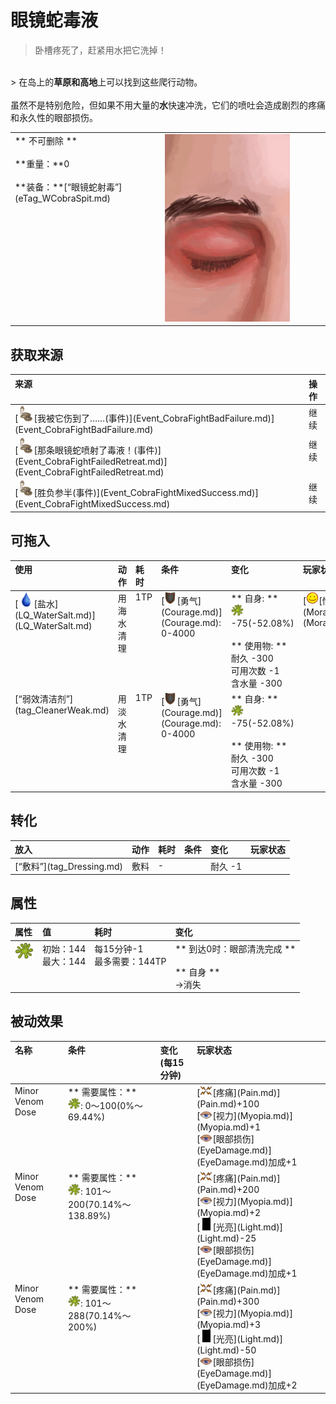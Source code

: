 # 眼镜蛇毒液  
> 卧槽疼死了，赶紧用水把它洗掉！  
<br>  
> 在岛上的<b>草原和高地</b>上可以找到这些爬行动物。<br><br>虽然不是特别危险，但如果不用大量的<b>水</b>快速冲洗，它们的喷吐会造成剧烈的疼痛和永久性的眼部损伤。  
  
<table class="table table-bordered" data-toggle="table" ><tbody><tr ><td  style="width:80%;text-align:left;vertical-align:top;"  >** 不可删除 **<br><br>**重量：**0<br><br>**装备：**[“眼镜蛇射毒”](eTag_WCobraSpit.md)</td><td  style="width:20%;text-align:left;vertical-align:top;"  ><div style="width:300px;display:inline-block;text-align:center"><img decoding="async" src="../wiki/Sprite/Eyes.png" href="a.md" style="max-width:300px;max-height:300px;"></div></td></tr></tbody></tbody></table>  
  
## 获取来源  
<table class="table table-bordered" data-toggle="table" ><thead><tr ><th  style="text-align:left;vertical-align:top;"  >来源</th><th  style="text-align:left;vertical-align:top;"  >操作</th></tr></thead><tr ><td  style="text-align:left;vertical-align:top;"  >[<div style="width:25px;display:inline-block;text-align:center"><img decoding="async" src="../wiki/Sprite/SpittingCobra.png" href="a.md" style="max-width:25px;max-height:25px;"></div>[我被它伤到了……(事件)](Event_CobraFightBadFailure.md)](Event_CobraFightBadFailure.md)</td><td  style="text-align:left;vertical-align:top;"  >继续</td></tr><tr ><td  style="text-align:left;vertical-align:top;"  >[<div style="width:25px;display:inline-block;text-align:center"><img decoding="async" src="../wiki/Sprite/SpittingCobra.png" href="a.md" style="max-width:25px;max-height:25px;"></div>[那条眼镜蛇喷射了毒液！(事件)](Event_CobraFightFailedRetreat.md)](Event_CobraFightFailedRetreat.md)</td><td  style="text-align:left;vertical-align:top;"  >继续</td></tr><tr ><td  style="text-align:left;vertical-align:top;"  >[<div style="width:25px;display:inline-block;text-align:center"><img decoding="async" src="../wiki/Sprite/SpittingCobra.png" href="a.md" style="max-width:25px;max-height:25px;"></div>[胜负参半(事件)](Event_CobraFightMixedSuccess.md)](Event_CobraFightMixedSuccess.md)</td><td  style="text-align:left;vertical-align:top;"  >继续</td></tr></tbody></table>  
  
## 可拖入  
<table class="table table-bordered" data-toggle="table" ><thead><tr ><th  style="text-align:left;vertical-align:top;"  >使用</th><th  style="text-align:left;vertical-align:top;"  >动作</th><th  style="text-align:left;vertical-align:top;"  >耗时</th><th  style="text-align:left;vertical-align:top;"  >条件</th><th  style="text-align:left;vertical-align:top;"  >变化</th><th  style="text-align:left;vertical-align:top;"  >玩家状态</th></tr></thead><tr ><td  style="text-align:left;vertical-align:top;"  >[<div style="width:25px;display:inline-block;text-align:center"><img decoding="async" src="../wiki/Sprite/Thirst.png" href="a.md" style="max-width:25px;max-height:25px;"></div>[盐水](LQ_WaterSalt.md)](LQ_WaterSalt.md)</td><td  style="text-align:left;vertical-align:top;"  >用海水清理<br></td><td  style="text-align:left;vertical-align:top;"  ><font data-toggle="tooltip" data-placement="top" title="15分">1TP</font></td><td  style="text-align:left;vertical-align:top;"  >[<div style="width:20px;display:inline-block;text-align:center"><img decoding="async" src="../wiki/Sprite/Durability.png" href="a.md" style="max-width:20px;max-height:20px;"></div>[勇气](Courage.md)](Courage.md): 0-4000</td><td  style="text-align:left;vertical-align:top;"  >** 自身: **<br><div style="width:20px;display:inline-block;text-align:center"><img decoding="async" src="../wiki/Sprite/CobraSpat.png" href="a.md" style="max-width:20px;max-height:20px;"></div>  -75(-52.08%)<br><br>** 使用物: **<br>耐久  -300<br>可用次数  -1<br>含水量  -300</td><td  style="text-align:left;vertical-align:top;"  >[<div style="width:20px;display:inline-block;text-align:center"><img decoding="async" src="../wiki/Sprite/Content.png" href="a.md" style="max-width:20px;max-height:20px;"></div>[情绪](Morale.md)](Morale.md)</td></tr><tr ><td  style="text-align:left;vertical-align:top;"  >[“弱效清洁剂”](tag_CleanerWeak.md)</td><td  style="text-align:left;vertical-align:top;"  >用淡水清理<br></td><td  style="text-align:left;vertical-align:top;"  ><font data-toggle="tooltip" data-placement="top" title="15分">1TP</font></td><td  style="text-align:left;vertical-align:top;"  >[<div style="width:20px;display:inline-block;text-align:center"><img decoding="async" src="../wiki/Sprite/Durability.png" href="a.md" style="max-width:20px;max-height:20px;"></div>[勇气](Courage.md)](Courage.md): 0-4000</td><td  style="text-align:left;vertical-align:top;"  >** 自身: **<br><div style="width:20px;display:inline-block;text-align:center"><img decoding="async" src="../wiki/Sprite/CobraSpat.png" href="a.md" style="max-width:20px;max-height:20px;"></div>  -75(-52.08%)<br><br>** 使用物: **<br>耐久  -300<br>可用次数  -1<br>含水量  -300</td><td  style="text-align:left;vertical-align:top;"  ></td></tr></tbody></table>  
  
## 转化  
<table class="table table-bordered" data-toggle="table" ><thead><tr ><th  style="text-align:left;vertical-align:top;"  >放入</th><th  style="text-align:left;vertical-align:top;"  >动作</th><th  style="text-align:left;vertical-align:top;"  data-sortable="true"  >耗时</th><th  style="text-align:left;vertical-align:top;"  data-sortable="true"  >条件</th><th  style="text-align:left;vertical-align:top;"  >变化</th><th  style="text-align:left;vertical-align:top;"  data-sortable="true"  >玩家状态</th></tr></thead><tr ><td  style="text-align:left;vertical-align:top;"  >[“敷料”](tag_Dressing.md)</td><td  style="text-align:left;vertical-align:top;"  >敷料</td><td  style="text-align:left;vertical-align:top;"  >-</td><td  style="text-align:left;vertical-align:top;"  ></td><td  style="text-align:left;vertical-align:top;"  >耐久  -1</td><td  style="text-align:left;vertical-align:top;"  ></td></tr></tbody></table>  
  
## 属性   
<table class="table table-bordered" data-toggle="table" ><thead><tr ><th  style="text-align:left;vertical-align:top;"  >属性</th><th  style="text-align:left;vertical-align:top;"  >值</th><th  style="text-align:left;vertical-align:top;"  >耗时</th><th  style="text-align:left;vertical-align:top;"  >变化</th></tr></thead><tr ><td  style="text-align:left;vertical-align:top;"  ><div style="width:30px;display:inline-block;text-align:center"><img decoding="async" src="../wiki/Sprite/CobraSpat.png" href="a.md" style="max-width:30px;max-height:30px;"></div></td><td  style="text-align:left;vertical-align:top;"  >初始：144<br>最大：144</td><td  style="text-align:left;vertical-align:top;"  >每15分钟-1<br>最多需要：<font data-toggle="tooltip" data-placement="top" title="1天12小时">144TP</font></td><td  style="text-align:left;vertical-align:top;"  >** 到达0时：眼部清洗完成 **<br><br>** 自身 **<br>→消失</td></tr></tbody></table>  
  
## 被动效果  
<table class="table table-bordered" data-toggle="table" ><thead><tr ><th  style="text-align:left;vertical-align:top;"  >名称</th><th  style="text-align:left;vertical-align:top;"  >条件</th><th  style="text-align:left;vertical-align:top;"  data-sortable="true"  >变化(每15分钟)</th><th  style="text-align:left;vertical-align:top;"  >玩家状态</th></tr></thead><tr ><td  style="text-align:left;vertical-align:top;"  >Minor Venom Dose</td><td  style="text-align:left;vertical-align:top;"  >** 需要属性：**<br><div style="width:20px;display:inline-block;text-align:center"><img decoding="async" src="../wiki/Sprite/CobraSpat.png" href="a.md" style="max-width:20px;max-height:20px;"></div>: 0～100(0%～69.44%)</td><td  style="text-align:left;vertical-align:top;"  ></td><td  style="text-align:left;vertical-align:top;"  >[<div style="width:20px;display:inline-block;text-align:center"><img decoding="async" src="../wiki/Sprite/Pain.png" href="a.md" style="max-width:20px;max-height:20px;"></div>[疼痛](Pain.md)](Pain.md)+100<br>[<div style="width:20px;display:inline-block;text-align:center"><img decoding="async" src="../wiki/Sprite/Sleepy.png" href="a.md" style="max-width:20px;max-height:20px;"></div>[视力](Myopia.md)](Myopia.md)+1<br>[<div style="width:20px;display:inline-block;text-align:center"><img decoding="async" src="../wiki/Sprite/EyeDamage.png" href="a.md" style="max-width:20px;max-height:20px;"></div>[眼部损伤](EyeDamage.md)](EyeDamage.md)加成+1</td></tr><tr ><td  style="text-align:left;vertical-align:top;"  >Minor Venom Dose</td><td  style="text-align:left;vertical-align:top;"  >** 需要属性：**<br><div style="width:20px;display:inline-block;text-align:center"><img decoding="async" src="../wiki/Sprite/CobraSpat.png" href="a.md" style="max-width:20px;max-height:20px;"></div>: 101～200(70.14%～138.89%)</td><td  style="text-align:left;vertical-align:top;"  ></td><td  style="text-align:left;vertical-align:top;"  >[<div style="width:20px;display:inline-block;text-align:center"><img decoding="async" src="../wiki/Sprite/Pain.png" href="a.md" style="max-width:20px;max-height:20px;"></div>[疼痛](Pain.md)](Pain.md)+200<br>[<div style="width:20px;display:inline-block;text-align:center"><img decoding="async" src="../wiki/Sprite/Sleepy.png" href="a.md" style="max-width:20px;max-height:20px;"></div>[视力](Myopia.md)](Myopia.md)+2<br>[<div style="width:20px;display:inline-block;text-align:center"><img decoding="async" src="../wiki/Sprite/Darkness.png" href="a.md" style="max-width:20px;max-height:20px;"></div>[光亮](Light.md)](Light.md)-25<br>[<div style="width:20px;display:inline-block;text-align:center"><img decoding="async" src="../wiki/Sprite/EyeDamage.png" href="a.md" style="max-width:20px;max-height:20px;"></div>[眼部损伤](EyeDamage.md)](EyeDamage.md)加成+1</td></tr><tr ><td  style="text-align:left;vertical-align:top;"  >Minor Venom Dose</td><td  style="text-align:left;vertical-align:top;"  >** 需要属性：**<br><div style="width:20px;display:inline-block;text-align:center"><img decoding="async" src="../wiki/Sprite/CobraSpat.png" href="a.md" style="max-width:20px;max-height:20px;"></div>: 101～288(70.14%～200%)</td><td  style="text-align:left;vertical-align:top;"  ></td><td  style="text-align:left;vertical-align:top;"  >[<div style="width:20px;display:inline-block;text-align:center"><img decoding="async" src="../wiki/Sprite/Pain.png" href="a.md" style="max-width:20px;max-height:20px;"></div>[疼痛](Pain.md)](Pain.md)+300<br>[<div style="width:20px;display:inline-block;text-align:center"><img decoding="async" src="../wiki/Sprite/Sleepy.png" href="a.md" style="max-width:20px;max-height:20px;"></div>[视力](Myopia.md)](Myopia.md)+3<br>[<div style="width:20px;display:inline-block;text-align:center"><img decoding="async" src="../wiki/Sprite/Darkness.png" href="a.md" style="max-width:20px;max-height:20px;"></div>[光亮](Light.md)](Light.md)-50<br>[<div style="width:20px;display:inline-block;text-align:center"><img decoding="async" src="../wiki/Sprite/EyeDamage.png" href="a.md" style="max-width:20px;max-height:20px;"></div>[眼部损伤](EyeDamage.md)](EyeDamage.md)加成+2</td></tr></tbody></table>  
  


<script>document.title="眼镜蛇毒液 - 卡牌生存百科 Card Survival Wiki";</script>